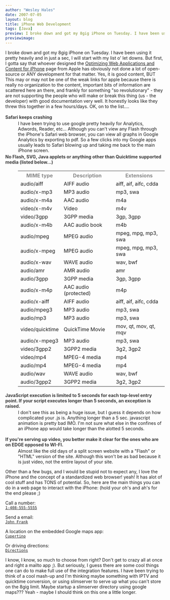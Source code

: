```yaml
---
author: "Wesley Hales"
date: 2007-07-05
layout: blog
title: iPhone Web Development
tags: [Java]
preview: I broke down and got my 8gig iPhone on Tuesday. I have been using it pretty heavily and in just a sec, I will start with my list o' let...
previewimage:
---
```


<div> 
I broke down and got my 8gig iPhone on Tuesday. I have been using it pretty heavily and in just a sec, I will start with my list o' let downs. But first, I gotta say that whoever designed the <a href="http://developer.apple.com/iphone/designingcontent.html">Optimizing Web Applications and Content for iPhone</a> page from Apple has obviously not done a lot of open-source or ANY development for that matter. Yes, it is good content, BUT This may or may not be one of the weak links for apple because there is really no organization to the content, important bits of information are scattered here an there, and frankly for something "so revolutionary" - they are not supporting the people who will make or break this thing (us - the developer) with good documentation very well. It honestly looks like they threw this together in a few hours/days. OK, on to the list....</div><img src="http://www.jroller.comsrc="/images/jroller/DSC_2051-2.JPG" alt="" style="float:right"/> 
<dl> 
<dt style="font-weight:bold;color:#383838;padding:3px 0 3px 0">Safari keeps crashing</dt> 
<dd>I have been trying to use google pretty heavily for Analytics, Adwords, Reader, etc... Although you can't view any Flash through the iPhone's Safari web browser, you can view all graphs in Google Analytics by exporting to pdf. So a few clicks into my Google apps usually leads to Safari blowing up and taking me back to the main iPhone screen.</dd> 
<dt style="font-weight:bold;color:#383838;padding:3px 0 3px 0">No Flash, SVG, Java applets or anything other than Quicktime supported media (listed below...)</dt> 
<dd> 
<table> 
<tr> 
<th style="color:#888888">MIME type</th> 
<th style="color:#888888">Description</th> 
<th style="color:#888888">Extensions</th> 
</tr> 
<tr> 
<td>audio/aiff</td> 
<td>AIFF audio</td> 
<td>aiff, aif, aifc, cdda</td> 
</tr> 
<tr class="dark"> 
<td>audio/x-mp3</td> 
<td>MP3 audio</td> 
<td>mp3, swa</td> 
</tr> 
<tr> 
<td>audio/x-m4a</td> 
<td>AAC audio</td> 
<td>m4a</td> 
</tr> 
<tr class="dark"> 
<td>video/x-m4v</td> 
<td>Video</td> 
<td>m4v</td> 
</tr> 
<tr> 
<td>video/3gpp</td> 
<td>3GPP media</td> 
<td>3gp, 3gpp</td> 
</tr> 
<tr class="dark"> 
<td>audio/x-m4b</td> 
<td>AAC audio book</td> 
<td>m4b</td> 
</tr> 
<tr> 
<td>audio/mpeg</td> 
<td>MPEG audio</td> 
<td>mpeg, mpg, mp3, swa</td> 
</tr> 
<tr class="dark"> 
<td>audio/x-mpeg</td> 
<td>MPEG audio</td> 
<td>mpeg, mpg, mp3, swa</td> 
</tr> 
<tr> 
<td>audio/x-wav</td> 
<td>WAVE audio</td> 
<td>wav, bwf</td> 
</tr> 
<tr class="dark"> 
<td>audio/amr</td> 
<td>AMR audio</td> 
<td>amr</td> 
</tr> 
<tr> 
<td>audio/3gpp</td> 
<td>3GPP media</td> 
<td>3gp, 3gpp</td> 
</tr> 
<tr class="dark"> 
<td>audio/x-m4p</td> 
<td>AAC audio (protected)</td> 
<td>m4p</td> 
</tr> 
<tr> 
<td>audio/x-aiff</td> 
<td>AIFF audio</td> 
<td>aiff, aif, aifc, cdda</td> 
</tr> 
<tr class="dark"> 
<td>audio/mpeg3</td> 
<td>MP3 audio</td> 
<td>mp3, swa</td> 
</tr> 
<tr> 
<td>audio/mp3</td> 
<td>MP3 audio</td> 
<td>mp3, swa</td> 
</tr> 
<tr class="dark"> 
<td>video/quicktime</td> 
<td>QuickTime Movie</td> 
<td>mov, qt, mov, qt, mqv</td> 
</tr> 
<tr> 
<td>audio/x-mpeg3</td> 
<td>MP3 audio</td> 
<td>mp3, swa</td> 
</tr> 
<tr class="dark"> 
<td>video/3gpp2</td> 
<td>3GPP2 media</td> 
<td>3g2, 3gp2</td> 
</tr> 
<tr> 
<td>video/mp4</td> 
<td>MPEG-4 media</td> 
<td>mp4</td> 
</tr> 
<tr class="dark"> 
<td>audio/mp4</td> 
<td>MPEG-4 media</td> 
<td>mp4</td> 
</tr> 
<tr> 
<td>audio/wav</td> 
<td>WAVE audio</td> 
<td>wav, bwf</td> 
</tr> 
<tr class="dark"> 
<td>audio/3gpp2</td> 
<td>3GPP2 media</td> 
<td>3g2, 3gp2</td> 
</tr> 
</table>	
</dd> 
<dt style="font-weight:bold;color:#383838;padding:3px 0 3px 0"><quote>JavaScript execution is limited to 5 seconds for each top-level entry point. If your script executes longer than 5 seconds, an exception is raised.</quote></dt> 
<dd>I don't see this as being a huge issue, but I guess it depends on how complicated your .js is. Anything longer than a 5 sec. javascript animation is pretty bad IMO. I'm not sure what else in the confines of an iPhone app would take longer than the alotted 5 seconds.</dd>	
</dl> 
<dt style="font-weight:bold;color:#383838;padding:3px 0 3px 0">If you're serving up video, you better make it clear for the ones who are on EDGE opposed to WI-FI. </dt><dd>Almost like the old days of a split screen website with a "Flash" or "HTML" version of the site. Although this won't be as bad because it is just video, not the entire layout of your site.</dd> 
<p> 
Other than a few bugs, and I would be stupid not to expect any, I love the iPhone and the concept of a standardized web browser! yeah! It has alot of cool stuff and has TONS of potential. So, here are the main things you can do in a web page to interact with the iPhone: (hold your oh's and ah's for the end please ;)</p> 
<p> 
Call a number: 
<quote><code> 
<a href="tel:1-408-555-5555">1-408-555-5555</a> 
</code></quote> 
</p> 
<p> 
Send a email: 
<quote><code> 
<a href="mailto:frank@wwdcdemo.example.com">John Frank</a> 
</code></quote> 
</p> 
<p> 
A location on the embedded Google maps app: 
<quote><code> 
<a href="http://maps.google.com/maps?q=cupertino">Cupertino</a> 
</code></quote> 
</p> 
<p> 
Or driving directions: 
<quote><code> 
<a href="http://maps.google.com/maps?daddr=San+Francisco,+CA&saddr=cupertino">Directions</a>
</code></quote> 
</p> 
<p>I know, I know, so much to choose from right? Don't get to crazy all at once and right a mailto app ;). But seriously, I guess there are some cool things one can do to make full use of the integration features. I have been trying to think of a cool mash-up and I'm thinking maybe something with IPTV and quicktime conversion, or using slimserver to serve up what you can't store on the 8gig limit. Maybe startup a slimserver directory using google maps??? Yeah - maybe I should think on this one a little longer.</p>
